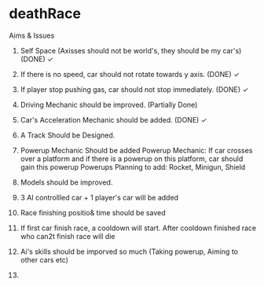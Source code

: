 # deathRace
Aims & Issues

1) Self Space (Axisses should not be world's, they should be my car's) (DONE) ✓

2) If there is no speed, car should not rotate towards y axis. (DONE) ✓

3) If player stop pushing gas, car should not stop immediately.  (DONE) ✓

4) Driving Mechanic should be improved. (Partially Done)

5) Car's Acceleration Mechanic should be added. (DONE) ✓

6) A Track Should be Designed.

7) Powerup Mechanic Should be added 
Powerup Mechanic: If car crosses over a platform and if there is a powerup on this platform, car should gain this powerup 
Powerups Planning to add: Rocket, Minigun, Shield

8) Models should be improved.

9) 3 AI controllled car + 1 player's car will be added

10) Race finishing positio& time should be saved

11) If first car finish race, a cooldown will start. After cooldown finished race who can2t finish race will die

12) Ai's skills should be imporved so much (Taking powerup, Aiming to other cars etc)

13)
